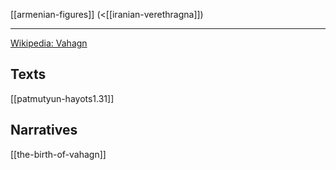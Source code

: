 [[armenian-figures]]
(<[[iranian-verethragna]])

---

[Wikipedia: Vahagn](https://en.wikipedia.org/wiki/Vahagn)

## Texts
[[patmutyun-hayots1.31]]

## Narratives
[[the-birth-of-vahagn]]